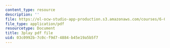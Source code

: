 ```yaml
---
content_type: resource
description: ''
file: https://ol-ocw-studio-app-production.s3.amazonaws.com/courses/6-0001-introduction-to-computer-science-and-programming-in-python-fall-2016/03c0992b7c0cf9d74884b45e19a5b5f7_vqn_yk5aFcI.pdf
file_type: application/pdf
resourcetype: Document
title: 3play pdf file
uid: 03c0992b-7c0c-f9d7-4884-b45e19a5b5f7
---
```

